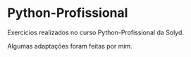 # Python-Profissional

Exercicios realizados no curso Python-Profissional da Solyd.

Algumas adaptações foram feitas por mim.
